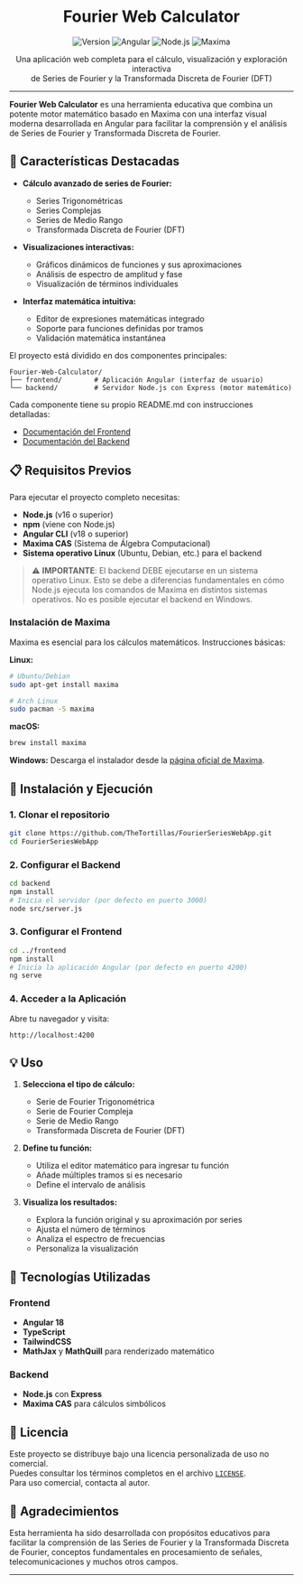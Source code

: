 <div align="center">
  <h1>Fourier Web Calculator</h1>
  
  <p>
    <img src="https://img.shields.io/badge/Version-1.0.0-brightgreen" alt="Version"/>
    <img src="https://img.shields.io/badge/Angular-18-red" alt="Angular"/>
    <img src="https://img.shields.io/badge/Node.js-16+-green" alt="Node.js"/>
    <img src="https://img.shields.io/badge/Maxima-CAS-blue" alt="Maxima"/>
  </p>

  <p>Una aplicación web completa para el cálculo, visualización y exploración interactiva<br>de Series de Fourier y la Transformada Discreta de Fourier (DFT)</p>
  
  <hr>
</div>

**Fourier Web Calculator** es una herramienta educativa que combina un potente motor matemático basado en Maxima con una interfaz visual moderna desarrollada en Angular para facilitar la comprensión y el análisis de Series de Fourier y Transformada Discreta de Fourier.

## 🌟 Características Destacadas

- **Cálculo avanzado de series de Fourier:**

  - Series Trigonométricas
  - Series Complejas
  - Series de Medio Rango
  - Transformada Discreta de Fourier (DFT)

- **Visualizaciones interactivas:**

  - Gráficos dinámicos de funciones y sus aproximaciones
  - Análisis de espectro de amplitud y fase
  - Visualización de términos individuales

- **Interfaz matemática intuitiva:**
  - Editor de expresiones matemáticas integrado
  - Soporte para funciones definidas por tramos
  - Validación matemática instantánea

El proyecto está dividido en dos componentes principales:

```
Fourier-Web-Calculator/
├── frontend/        # Aplicación Angular (interfaz de usuario)
└── backend/         # Servidor Node.js con Express (motor matemático)
```

Cada componente tiene su propio README.md con instrucciones detalladas:

- [Documentación del Frontend](./frontend/README.md)
- [Documentación del Backend](./backend/README.md)

## 📋 Requisitos Previos

Para ejecutar el proyecto completo necesitas:

- **Node.js** (v16 o superior)
- **npm** (viene con Node.js)
- **Angular CLI** (v18 o superior)
- **Maxima CAS** (Sistema de Álgebra Computacional)
- **Sistema operativo Linux** (Ubuntu, Debian, etc.) para el backend

> ⚠️ **IMPORTANTE**: El backend DEBE ejecutarse en un sistema operativo Linux. Esto se debe a diferencias fundamentales en cómo Node.js ejecuta los comandos de Maxima en distintos sistemas operativos. No es posible ejecutar el backend en Windows.

### Instalación de Maxima

Maxima es esencial para los cálculos matemáticos. Instrucciones básicas:

**Linux:**

```bash
# Ubuntu/Debian
sudo apt-get install maxima

# Arch Linux
sudo pacman -S maxima
```

**macOS:**

```bash
brew install maxima
```

**Windows:**
Descarga el instalador desde la [página oficial de Maxima](https://maxima.sourceforge.io/download.html).

## 🚀 Instalación y Ejecución

### 1. Clonar el repositorio

```bash
git clone https://github.com/TheTortillas/FourierSeriesWebApp.git
cd FourierSeriesWebApp
```

### 2. Configurar el Backend

```bash
cd backend
npm install
# Inicia el servidor (por defecto en puerto 3000)
node src/server.js
```

### 3. Configurar el Frontend

```bash
cd ../frontend
npm install
# Inicia la aplicación Angular (por defecto en puerto 4200)
ng serve
```

### 4. Acceder a la Aplicación

Abre tu navegador y visita:

```
http://localhost:4200
```

## 💡 Uso

1. **Selecciona el tipo de cálculo:**

   - Serie de Fourier Trigonométrica
   - Serie de Fourier Compleja
   - Serie de Medio Rango
   - Transformada Discreta de Fourier (DFT)

2. **Define tu función:**

   - Utiliza el editor matemático para ingresar tu función
   - Añade múltiples tramos si es necesario
   - Define el intervalo de análisis

3. **Visualiza los resultados:**
   - Explora la función original y su aproximación por series
   - Ajusta el número de términos
   - Analiza el espectro de frecuencias
   - Personaliza la visualización

## 🔧 Tecnologías Utilizadas

### Frontend

- **Angular 18**
- **TypeScript**
- **TailwindCSS**
- **MathJax** y **MathQuill** para renderizado matemático

### Backend

- **Node.js** con **Express**
- **Maxima CAS** para cálculos simbólicos


## 📜 Licencia

Este proyecto se distribuye bajo una licencia personalizada de uso no comercial.  
Puedes consultar los términos completos en el archivo [`LICENSE`](./LICENSE).  
Para uso comercial, contacta al autor.

## 🙏 Agradecimientos

Esta herramienta ha sido desarrollada con propósitos educativos para facilitar la comprensión de las Series de Fourier y la Transformada Discreta de Fourier, conceptos fundamentales en procesamiento de señales, telecomunicaciones y muchos otros campos.

---
